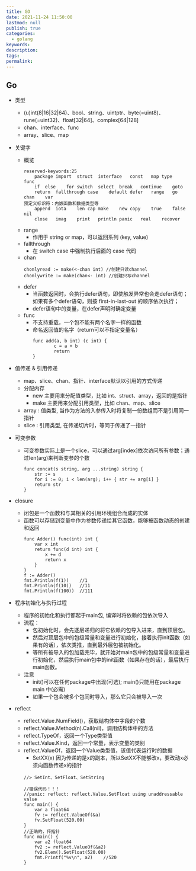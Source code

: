 ```yaml
---
title: GO
date: 2021-11-24 11:50:00
lastmod: null
publish: true
categories: 
  - golang
keywords: 
description:
tags: 
permalink:
---
```


## Go
- 类型
    + (u)int(8|16|32|64)、bool、string、uintptr、byte(=uint8)、rune(=uint32)、float[32|64]、complex[64|128]
    + chan、interface、func
    + array、slice、map
- 关键字
  + 概览
    ```
    reserved-keywords:25
        package	import	struct	interface	const	map	type	func	
        if	else	for	switch	select	break	continue	goto
        return	fallthrough	case	default	defer	range	go	chan	var
    预定义标识符：内嵌函数和数据类型等
        append	iota	len	cap	make	new	copy	true	false nil
        close	imag	print	println	panic	real	recover
    ```
  + range 
    - 作用于 string or map，可以返回系列 (key, value)
  + fallthrough
    - 在 switch case 中强制执行后面的 case 代码
  + chan
    ```
    chonlyread := make(<-chan int) //创建只读channel 
    chonlywrite := make(chan<- int) //创建只写channel    
    ```
  + defer
    - 当函数返回时，会执行defer语句，即使触发异常也会走defer语句；如果有多个defer语句，则按 first-in-last-out 的顺序依次执行；
    - defer语句中的变量，在defer声明时确定变量
  + func
    - 不支持重载，一个包不能有两个名字一样的函数
    - 命名返回值的名字（return可以不指定变量名）
        ```
        func add(a, b int) (c int) {
                c = a + b
                return
        }
        ```
- 值传递 & 引用传递
  + map、slice、chan、指针、interface默认以引用的方式传递
  + 分配内存
    - new 主要用来分配值类型，比如 int、struct、array，返回的是指针
    - make 主要用来分配引用类型，比如 chan、map、slice
  + array : 值类型, 当作为方法的入参传入时将复制一份数组而不是引用同一指针
  + slice : 引用类型, 在传递切片时，等同于传递了一指针

- 可变参数
  + 可变参数实际上是一个slice，可以通过arg[index]依次访问所有参数；通过len(arg)来判断变参的个数
    ```
    func concat(s string, arg ...string) string {
        str := s
        for i := 0; i < len(arg); i++ { str += arg[i] }
        return str
    }
    ```
- closure
  - 闭包是一个函数和与其相关的引用环境组合而成的实体
  - 函数可以存储到变量中作为参数传递给其它函数，能够被函数动态的创建和返回
      ```
      func Adder() func(int) int {
          var x int
          return func(d int) int {
              x += d
              return x
          }
      }
      f := Adder()
      fmt.Println(f(1))    //1
      fmt.Println(f(10))   //11
      fmt.Println(f(100))  //111
      ```
- 程序初始化与执行过程
  - 程序的初始化和执行都起于main包, 编译时将依赖的包依次导入
  - 流程：
    + 包初始化时，会先逐层递归的将它依赖的包导入进来，直到顶层包。
    + 然后对顶层包中的包级常量和变量进行初始化，接着执行init函数（如果有的话），依次类推，直到最外层包被初始化。
    + 等所有被导入的包加载完毕，就开始对main包中的包级常量和变量进行初始化，然后执行main包中的init函数（如果存在的话），最后执行main函数。
  - 注意
    + init()可以在任何package中出现(可选); main()只能用在package main 中(必需)
    + 如果一个包会被多个包同时导入，那么它只会被导入一次
- reflect
  - reflect.Value.NumField()，获取结构体中字段的个数
  - reflect.Value.Method(n).Call(nil)，调用结构体中的方法
  - reflect.TypeOf，返回一个Type类型值
  - reflect.Value.Kind，返回一个常量，表示变量的类别
  - reflect.ValueOf，返回一个Value类型值，该值代表运行时的数据
      + SetXX(x) 因为传递的是x的副本，所以SetXX不能够改x，要改动x必须向函数传递x的指针 
      ```
      //> SetInt、SetFloat、SetString

      //错误代码！！！
      //panic: reflect: reflect.Value.SetFloat using unaddressable value
      func main() {
          var a float64
          fv := reflect.ValueOf(&a)
          fv.SetFloat(520.00)
      }
      //正确的，传指针
      func main() {
          var a2 float64
          fv2 := reflect.ValueOf(&a2)
          fv2.Elem().SetFloat(520.00)
          fmt.Printf("%v\n", a2)    //520
      }
      ```

